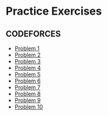 # Practice Exercises

## CODEFORCES
- [Problem 1]()
- [Problem 2]()
- [Problem 3]()
- [Problem 4]()
- [Problem 5]()
- [Problem 6]()
- [Problem 7]()
- [Problem 8]()
- [Problem 9]()
- [Problem 10]() 
